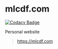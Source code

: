 # mlcdf.com

[![Codacy Badge](https://api.codacy.com/project/badge/Grade/9c0d39753aa540688a3ead21694aa894)](https://www.codacy.com/app/mlcdf/mlcdf?utm_source=github.com&utm_medium=referral&utm_content=mlcdf/mlcdf&utm_campaign=badger)

Personal website
> https://mlcdf.com
